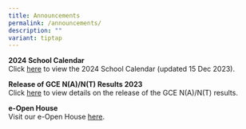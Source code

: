 ```yaml
---
title: Announcements
permalink: /announcements/
description: ""
variant: tiptap
---
```

<p><strong>2024 School Calendar</strong><br>Click&nbsp;<a href="https://www.damaisec.moe.edu.sg/information/school-calendar-of-events/" rel="noopener noreferrer nofollow" target="_blank">here</a>&nbsp;to view the 2024 School Calendar (updated 15 Dec 2023).</p><p><strong>Release of GCE N(A)/N(T) Results 2023</strong><br>Click <a href="https://www.damaisec.moe.edu.sg/information/students/release-of-gce-nant-results-2023/" rel="noopener noreferrer nofollow" target="_blank">here</a> to view details on the release of the GCE N(A)/N(T) results.</p><p><strong>e-Open House</strong><br>Visit our e-Open House <a href="https://damaisec.moe.edu.sg/e-open-house/" rel="noopener noreferrer nofollow" target="_blank">here</a>.</p><p></p>